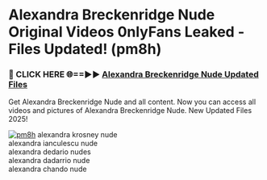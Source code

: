 # Alexandra Breckenridge Nude Original Videos 0nlyFans Leaked - Files Updated! (pm8h)

<h3>🔴 CLICK HERE 🌐==►► <a href="https://tinyurl.com/5h6xmrr3" rel="nofollow">Alexandra Breckenridge Nude Updated Files</a></h3>

Get Alexandra Breckenridge Nude and all content. Now you can access all videos and pictures of Alexandra Breckenridge Nude. New Updated Files 2025!

[![pm8h](https://i.imgur.com/KVD873Z.gif)](https://tinyurl.com/5h6xmrr3)
alexandra krosney nude<br>
alexandra ianculescu nude<br>
alexandra dedario nudes<br>
alexandra dadarrio nude<br>
alexandra chando nude